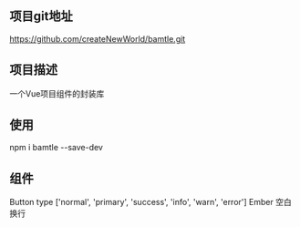 ## 项目git地址

https://github.com/createNewWorld/bamtle.git

## 项目描述

一个Vue项目组件的封装库

## 使用

npm i bamtle --save-dev

## 组件
Button type ['normal', 'primary', 'success', 'info', 'warn', 'error']
Ember 空白换行